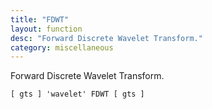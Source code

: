 ```yaml
---
title: "FDWT"
layout: function
desc: "Forward Discrete Wavelet Transform."
category: miscellaneous
---
```


Forward Discrete Wavelet Transform.

```
[ gts ] 'wavelet' FDWT [ gts ]
```